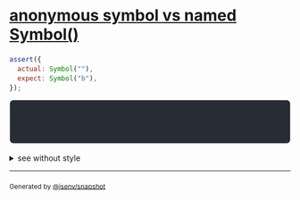 # [anonymous symbol vs named Symbol()](../../symbol.test.js#L119)

```js
assert({
  actual: Symbol(""),
  expect: Symbol("b"),
});
```

![img](throw.svg)

<details>
  <summary>see without style</summary>

```console
AssertionError: actual and expect are different

actual: Symbol()
expect: Symbol("b")
```

</details>

---
<sub>
  Generated by <a href="https://github.com/jsenv/core/tree/main/packages/independent/snapshot">@jsenv/snapshot</a>
</sub>